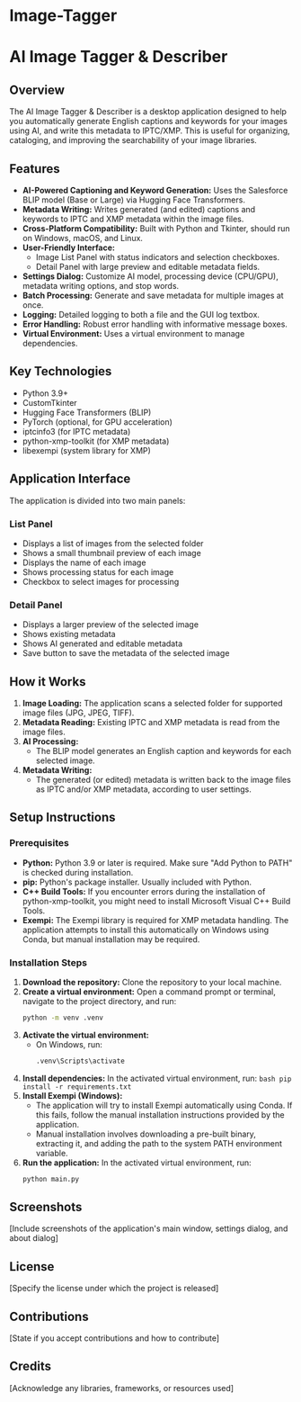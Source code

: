 # Image-Tagger
# AI Image Tagger & Describer

## Overview

The AI Image Tagger & Describer is a desktop application designed to help you automatically generate English captions and keywords for your images using AI, and write this metadata to IPTC/XMP.  This is useful for organizing, cataloging, and improving the searchability of your image libraries.

## Features

* **AI-Powered Captioning and Keyword Generation:** Uses the Salesforce BLIP model (Base or Large) via Hugging Face Transformers.
* **Metadata Writing:** Writes generated (and edited) captions and keywords to IPTC and XMP metadata within the image files.
* **Cross-Platform Compatibility:** Built with Python and Tkinter, should run on Windows, macOS, and Linux.
* **User-Friendly Interface:**
    * Image List Panel with status indicators and selection checkboxes.
    * Detail Panel with large preview and editable metadata fields.
* **Settings Dialog:** Customize AI model, processing device (CPU/GPU), metadata writing options, and stop words.
* **Batch Processing:** Generate and save metadata for multiple images at once.
* **Logging:** Detailed logging to both a file and the GUI log textbox.
* **Error Handling:** Robust error handling with informative message boxes.
* **Virtual Environment:** Uses a virtual environment to manage dependencies.

## Key Technologies

* Python 3.9+
* CustomTkinter
* Hugging Face Transformers (BLIP)
* PyTorch (optional, for GPU acceleration)
* iptcinfo3 (for IPTC metadata)
* python-xmp-toolkit (for XMP metadata)
* libexempi (system library for XMP)

## Application Interface
The application is divided into two main panels:

### List Panel
* Displays a list of images from the selected folder
* Shows a small thumbnail preview of each image
* Displays the name of each image
* Shows processing status for each image
* Checkbox to select images for processing

### Detail Panel
* Displays a larger preview of the selected image
* Shows existing metadata
* Shows AI generated and editable metadata
* Save button to save the metadata of the selected image

## How it Works

1.  **Image Loading:** The application scans a selected folder for supported image files (JPG, JPEG, TIFF).
2.  **Metadata Reading:** Existing IPTC and XMP metadata is read from the image files.
3.  **AI Processing:**
    * The BLIP model generates an English caption and keywords for each selected image.
4.  **Metadata Writing:**
    * The generated (or edited) metadata is written back to the image files as IPTC and/or XMP metadata, according to user settings.

## Setup Instructions

### Prerequisites

* **Python:** Python 3.9 or later is required.  Make sure  "Add Python to PATH" is checked during installation.
* **pip:** Python's package installer.  Usually included with Python.
* **C++ Build Tools:** If you encounter errors during the installation of python-xmp-toolkit, you might need to install Microsoft Visual C++ Build Tools.
* **Exempi:** The Exempi library is required for XMP metadata handling.  The application attempts to install this automatically on Windows using Conda, but manual installation may be required.

### Installation Steps

1.  **Download the repository:** Clone the repository to your local machine.
2.  **Create a virtual environment:** Open a command prompt or terminal, navigate to the project directory, and run:
    ```bash
    python -m venv .venv
    ```
3.  **Activate the virtual environment:**
    * On Windows, run:
        ```bash
        .venv\Scripts\activate
        ```
4.  **Install dependencies:** In the activated virtual environment, run:
        ```bash
        pip install -r requirements.txt
        ```
5.  **Install Exempi (Windows):**
    * The application will try to install Exempi automatically using Conda. If this fails, follow the manual installation instructions provided by the application.
    * Manual installation involves downloading a pre-built binary, extracting it, and adding the path to the system PATH environment variable.
6.  **Run the application:** In the activated virtual environment, run:
    ```bash
    python main.py
    ```

##  Screenshots
[Include screenshots of the application's main window, settings dialog, and about dialog]

##  License
[Specify the license under which the project is released]

##  Contributions
[State if you accept contributions and how to contribute]

##  Credits
[Acknowledge any libraries, frameworks, or resources used]
